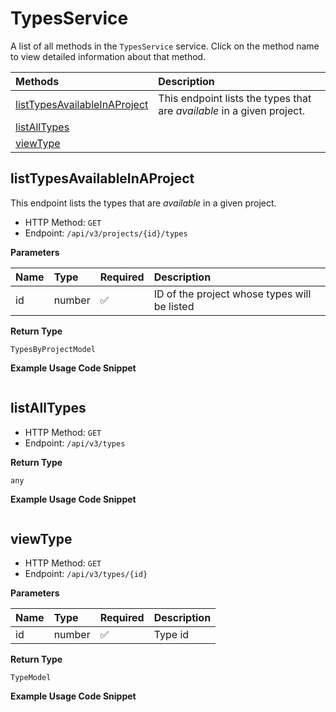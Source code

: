 # TypesService

A list of all methods in the `TypesService` service. Click on the method name to view detailed information about that method.

| Methods                                                       | Description                                                            |
| :------------------------------------------------------------ | :--------------------------------------------------------------------- |
| [listTypesAvailableInAProject](#listtypesavailableinaproject) | This endpoint lists the types that are _available_ in a given project. |
| [listAllTypes](#listalltypes)                                 |                                                                        |
| [viewType](#viewtype)                                         |                                                                        |

## listTypesAvailableInAProject

This endpoint lists the types that are _available_ in a given project.

- HTTP Method: `GET`
- Endpoint: `/api/v3/projects/{id}/types`

**Parameters**

| Name | Type   | Required | Description                                  |
| :--- | :----- | :------- | :------------------------------------------- |
| id   | number | ✅       | ID of the project whose types will be listed |

**Return Type**

`TypesByProjectModel`

**Example Usage Code Snippet**

```mcp

```

## listAllTypes

- HTTP Method: `GET`
- Endpoint: `/api/v3/types`

**Return Type**

`any`

**Example Usage Code Snippet**

```mcp

```

## viewType

- HTTP Method: `GET`
- Endpoint: `/api/v3/types/{id}`

**Parameters**

| Name | Type   | Required | Description |
| :--- | :----- | :------- | :---------- |
| id   | number | ✅       | Type id     |

**Return Type**

`TypeModel`

**Example Usage Code Snippet**

```mcp

```

<!-- This file was generated by liblab | https://liblab.com/ -->
